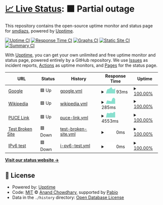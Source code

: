 # [📈 Live Status](https://smdiazs.github.io/Practica2Web): <!--live status--> **🟧 Partial outage**

This repository contains the open-source uptime monitor and status page for [smdiazs](https://smdiazs.github.io/Practica2Web), powered by [Upptime](https://github.com/upptime/upptime).

[![Uptime CI](https://github.com/smdiazs/Practica2Web/workflows/Uptime%20CI/badge.svg)](https://github.com/smdiazs/Practica2Web/actions?query=workflow%3A%22Uptime+CI%22)
[![Response Time CI](https://github.com/smdiazs/Practica2Web/workflows/Response%20Time%20CI/badge.svg)](https://github.com/smdiazs/Practica2Web/actions?query=workflow%3A%22Response+Time+CI%22)
[![Graphs CI](https://github.com/smdiazs/Practica2Web/workflows/Graphs%20CI/badge.svg)](https://github.com/smdiazs/Practica2Web/actions?query=workflow%3A%22Graphs+CI%22)
[![Static Site CI](https://github.com/smdiazs/Practica2Web/workflows/Static%20Site%20CI/badge.svg)](https://github.com/smdiazs/Practica2Web/actions?query=workflow%3A%22Static+Site+CI%22)
[![Summary CI](https://github.com/smdiazs/Practica2Web/workflows/Summary%20CI/badge.svg)](https://github.com/smdiazs/Practica2Web/actions?query=workflow%3A%22Summary+CI%22)

With [Upptime](https://upptime.js.org), you can get your own unlimited and free uptime monitor and status page, powered entirely by a GitHub repository. We use [Issues](https://github.com/smdiazs/Practica2Web/issues) as incident reports, [Actions](https://github.com/smdiazs/Practica2Web/actions) as uptime monitors, and [Pages](https://smdiazs.github.io/Practica2Web) for the status page.

<!--start: status pages-->
<!-- This summary is generated by Upptime (https://github.com/upptime/upptime) -->
<!-- Do not edit this manually, your changes will be overwritten -->
<!-- prettier-ignore -->
| URL | Status | History | Response Time | Uptime |
| --- | ------ | ------- | ------------- | ------ |
| <img alt="" src="https://icons.duckduckgo.com/ip3/www.google.com.ico" height="13"> [Google](https://www.google.com) | 🟩 Up | [google.yml](https://github.com/smdiazs/Practica2Web/commits/HEAD/history/google.yml) | <details><summary><img alt="Response time graph" src="./graphs/google/response-time-week.png" height="20"> 93ms</summary><br><a href="https://smdiazs.github.io/Practica2Web/history/google"><img alt="Response time 93" src="https://img.shields.io/endpoint?url=https%3A%2F%2Fraw.githubusercontent.com%2Fsmdiazs%2FPractica2Web%2FHEAD%2Fapi%2Fgoogle%2Fresponse-time.json"></a><br><a href="https://smdiazs.github.io/Practica2Web/history/google"><img alt="24-hour response time 99" src="https://img.shields.io/endpoint?url=https%3A%2F%2Fraw.githubusercontent.com%2Fsmdiazs%2FPractica2Web%2FHEAD%2Fapi%2Fgoogle%2Fresponse-time-day.json"></a><br><a href="https://smdiazs.github.io/Practica2Web/history/google"><img alt="7-day response time 93" src="https://img.shields.io/endpoint?url=https%3A%2F%2Fraw.githubusercontent.com%2Fsmdiazs%2FPractica2Web%2FHEAD%2Fapi%2Fgoogle%2Fresponse-time-week.json"></a><br><a href="https://smdiazs.github.io/Practica2Web/history/google"><img alt="30-day response time 93" src="https://img.shields.io/endpoint?url=https%3A%2F%2Fraw.githubusercontent.com%2Fsmdiazs%2FPractica2Web%2FHEAD%2Fapi%2Fgoogle%2Fresponse-time-month.json"></a><br><a href="https://smdiazs.github.io/Practica2Web/history/google"><img alt="1-year response time 93" src="https://img.shields.io/endpoint?url=https%3A%2F%2Fraw.githubusercontent.com%2Fsmdiazs%2FPractica2Web%2FHEAD%2Fapi%2Fgoogle%2Fresponse-time-year.json"></a></details> | <details><summary><a href="https://smdiazs.github.io/Practica2Web/history/google">100.00%</a></summary><a href="https://smdiazs.github.io/Practica2Web/history/google"><img alt="All-time uptime 100.00%" src="https://img.shields.io/endpoint?url=https%3A%2F%2Fraw.githubusercontent.com%2Fsmdiazs%2FPractica2Web%2FHEAD%2Fapi%2Fgoogle%2Fuptime.json"></a><br><a href="https://smdiazs.github.io/Practica2Web/history/google"><img alt="24-hour uptime 100.00%" src="https://img.shields.io/endpoint?url=https%3A%2F%2Fraw.githubusercontent.com%2Fsmdiazs%2FPractica2Web%2FHEAD%2Fapi%2Fgoogle%2Fuptime-day.json"></a><br><a href="https://smdiazs.github.io/Practica2Web/history/google"><img alt="7-day uptime 100.00%" src="https://img.shields.io/endpoint?url=https%3A%2F%2Fraw.githubusercontent.com%2Fsmdiazs%2FPractica2Web%2FHEAD%2Fapi%2Fgoogle%2Fuptime-week.json"></a><br><a href="https://smdiazs.github.io/Practica2Web/history/google"><img alt="30-day uptime 100.00%" src="https://img.shields.io/endpoint?url=https%3A%2F%2Fraw.githubusercontent.com%2Fsmdiazs%2FPractica2Web%2FHEAD%2Fapi%2Fgoogle%2Fuptime-month.json"></a><br><a href="https://smdiazs.github.io/Practica2Web/history/google"><img alt="1-year uptime 100.00%" src="https://img.shields.io/endpoint?url=https%3A%2F%2Fraw.githubusercontent.com%2Fsmdiazs%2FPractica2Web%2FHEAD%2Fapi%2Fgoogle%2Fuptime-year.json"></a></details>
| <img alt="" src="https://icons.duckduckgo.com/ip3/en.wikipedia.org.ico" height="13"> [Wikipedia](https://en.wikipedia.org) | 🟩 Up | [wikipedia.yml](https://github.com/smdiazs/Practica2Web/commits/HEAD/history/wikipedia.yml) | <details><summary><img alt="Response time graph" src="./graphs/wikipedia/response-time-week.png" height="20"> 285ms</summary><br><a href="https://smdiazs.github.io/Practica2Web/history/wikipedia"><img alt="Response time 285" src="https://img.shields.io/endpoint?url=https%3A%2F%2Fraw.githubusercontent.com%2Fsmdiazs%2FPractica2Web%2FHEAD%2Fapi%2Fwikipedia%2Fresponse-time.json"></a><br><a href="https://smdiazs.github.io/Practica2Web/history/wikipedia"><img alt="24-hour response time 340" src="https://img.shields.io/endpoint?url=https%3A%2F%2Fraw.githubusercontent.com%2Fsmdiazs%2FPractica2Web%2FHEAD%2Fapi%2Fwikipedia%2Fresponse-time-day.json"></a><br><a href="https://smdiazs.github.io/Practica2Web/history/wikipedia"><img alt="7-day response time 285" src="https://img.shields.io/endpoint?url=https%3A%2F%2Fraw.githubusercontent.com%2Fsmdiazs%2FPractica2Web%2FHEAD%2Fapi%2Fwikipedia%2Fresponse-time-week.json"></a><br><a href="https://smdiazs.github.io/Practica2Web/history/wikipedia"><img alt="30-day response time 285" src="https://img.shields.io/endpoint?url=https%3A%2F%2Fraw.githubusercontent.com%2Fsmdiazs%2FPractica2Web%2FHEAD%2Fapi%2Fwikipedia%2Fresponse-time-month.json"></a><br><a href="https://smdiazs.github.io/Practica2Web/history/wikipedia"><img alt="1-year response time 285" src="https://img.shields.io/endpoint?url=https%3A%2F%2Fraw.githubusercontent.com%2Fsmdiazs%2FPractica2Web%2FHEAD%2Fapi%2Fwikipedia%2Fresponse-time-year.json"></a></details> | <details><summary><a href="https://smdiazs.github.io/Practica2Web/history/wikipedia">100.00%</a></summary><a href="https://smdiazs.github.io/Practica2Web/history/wikipedia"><img alt="All-time uptime 100.00%" src="https://img.shields.io/endpoint?url=https%3A%2F%2Fraw.githubusercontent.com%2Fsmdiazs%2FPractica2Web%2FHEAD%2Fapi%2Fwikipedia%2Fuptime.json"></a><br><a href="https://smdiazs.github.io/Practica2Web/history/wikipedia"><img alt="24-hour uptime 100.00%" src="https://img.shields.io/endpoint?url=https%3A%2F%2Fraw.githubusercontent.com%2Fsmdiazs%2FPractica2Web%2FHEAD%2Fapi%2Fwikipedia%2Fuptime-day.json"></a><br><a href="https://smdiazs.github.io/Practica2Web/history/wikipedia"><img alt="7-day uptime 100.00%" src="https://img.shields.io/endpoint?url=https%3A%2F%2Fraw.githubusercontent.com%2Fsmdiazs%2FPractica2Web%2FHEAD%2Fapi%2Fwikipedia%2Fuptime-week.json"></a><br><a href="https://smdiazs.github.io/Practica2Web/history/wikipedia"><img alt="30-day uptime 100.00%" src="https://img.shields.io/endpoint?url=https%3A%2F%2Fraw.githubusercontent.com%2Fsmdiazs%2FPractica2Web%2FHEAD%2Fapi%2Fwikipedia%2Fuptime-month.json"></a><br><a href="https://smdiazs.github.io/Practica2Web/history/wikipedia"><img alt="1-year uptime 100.00%" src="https://img.shields.io/endpoint?url=https%3A%2F%2Fraw.githubusercontent.com%2Fsmdiazs%2FPractica2Web%2FHEAD%2Fapi%2Fwikipedia%2Fuptime-year.json"></a></details>
| <img alt="" src="https://icons.duckduckgo.com/ip3/www.puce.edu.ec.ico" height="13"> [PUCE Link](https://www.puce.edu.ec/) | 🟩 Up | [puce-link.yml](https://github.com/smdiazs/Practica2Web/commits/HEAD/history/puce-link.yml) | <details><summary><img alt="Response time graph" src="./graphs/puce-link/response-time-week.png" height="20"> 4553ms</summary><br><a href="https://smdiazs.github.io/Practica2Web/history/puce-link"><img alt="Response time 4553" src="https://img.shields.io/endpoint?url=https%3A%2F%2Fraw.githubusercontent.com%2Fsmdiazs%2FPractica2Web%2FHEAD%2Fapi%2Fpuce-link%2Fresponse-time.json"></a><br><a href="https://smdiazs.github.io/Practica2Web/history/puce-link"><img alt="24-hour response time 5230" src="https://img.shields.io/endpoint?url=https%3A%2F%2Fraw.githubusercontent.com%2Fsmdiazs%2FPractica2Web%2FHEAD%2Fapi%2Fpuce-link%2Fresponse-time-day.json"></a><br><a href="https://smdiazs.github.io/Practica2Web/history/puce-link"><img alt="7-day response time 4553" src="https://img.shields.io/endpoint?url=https%3A%2F%2Fraw.githubusercontent.com%2Fsmdiazs%2FPractica2Web%2FHEAD%2Fapi%2Fpuce-link%2Fresponse-time-week.json"></a><br><a href="https://smdiazs.github.io/Practica2Web/history/puce-link"><img alt="30-day response time 4553" src="https://img.shields.io/endpoint?url=https%3A%2F%2Fraw.githubusercontent.com%2Fsmdiazs%2FPractica2Web%2FHEAD%2Fapi%2Fpuce-link%2Fresponse-time-month.json"></a><br><a href="https://smdiazs.github.io/Practica2Web/history/puce-link"><img alt="1-year response time 4553" src="https://img.shields.io/endpoint?url=https%3A%2F%2Fraw.githubusercontent.com%2Fsmdiazs%2FPractica2Web%2FHEAD%2Fapi%2Fpuce-link%2Fresponse-time-year.json"></a></details> | <details><summary><a href="https://smdiazs.github.io/Practica2Web/history/puce-link">100.00%</a></summary><a href="https://smdiazs.github.io/Practica2Web/history/puce-link"><img alt="All-time uptime 100.00%" src="https://img.shields.io/endpoint?url=https%3A%2F%2Fraw.githubusercontent.com%2Fsmdiazs%2FPractica2Web%2FHEAD%2Fapi%2Fpuce-link%2Fuptime.json"></a><br><a href="https://smdiazs.github.io/Practica2Web/history/puce-link"><img alt="24-hour uptime 100.00%" src="https://img.shields.io/endpoint?url=https%3A%2F%2Fraw.githubusercontent.com%2Fsmdiazs%2FPractica2Web%2FHEAD%2Fapi%2Fpuce-link%2Fuptime-day.json"></a><br><a href="https://smdiazs.github.io/Practica2Web/history/puce-link"><img alt="7-day uptime 100.00%" src="https://img.shields.io/endpoint?url=https%3A%2F%2Fraw.githubusercontent.com%2Fsmdiazs%2FPractica2Web%2FHEAD%2Fapi%2Fpuce-link%2Fuptime-week.json"></a><br><a href="https://smdiazs.github.io/Practica2Web/history/puce-link"><img alt="30-day uptime 100.00%" src="https://img.shields.io/endpoint?url=https%3A%2F%2Fraw.githubusercontent.com%2Fsmdiazs%2FPractica2Web%2FHEAD%2Fapi%2Fpuce-link%2Fuptime-month.json"></a><br><a href="https://smdiazs.github.io/Practica2Web/history/puce-link"><img alt="1-year uptime 100.00%" src="https://img.shields.io/endpoint?url=https%3A%2F%2Fraw.githubusercontent.com%2Fsmdiazs%2FPractica2Web%2FHEAD%2Fapi%2Fpuce-link%2Fuptime-year.json"></a></details>
| <img alt="" src="https://icons.duckduckgo.com/ip3/tetrssa.io.ico" height="13"> [Test Broken Site](https://tetrssa.io/) | 🟥 Down | [test-broken-site.yml](https://github.com/smdiazs/Practica2Web/commits/HEAD/history/test-broken-site.yml) | <details><summary><img alt="Response time graph" src="./graphs/test-broken-site/response-time-week.png" height="20"> 0ms</summary><br><a href="https://smdiazs.github.io/Practica2Web/history/test-broken-site"><img alt="Response time 0" src="https://img.shields.io/endpoint?url=https%3A%2F%2Fraw.githubusercontent.com%2Fsmdiazs%2FPractica2Web%2FHEAD%2Fapi%2Ftest-broken-site%2Fresponse-time.json"></a><br><a href="https://smdiazs.github.io/Practica2Web/history/test-broken-site"><img alt="24-hour response time 0" src="https://img.shields.io/endpoint?url=https%3A%2F%2Fraw.githubusercontent.com%2Fsmdiazs%2FPractica2Web%2FHEAD%2Fapi%2Ftest-broken-site%2Fresponse-time-day.json"></a><br><a href="https://smdiazs.github.io/Practica2Web/history/test-broken-site"><img alt="7-day response time 0" src="https://img.shields.io/endpoint?url=https%3A%2F%2Fraw.githubusercontent.com%2Fsmdiazs%2FPractica2Web%2FHEAD%2Fapi%2Ftest-broken-site%2Fresponse-time-week.json"></a><br><a href="https://smdiazs.github.io/Practica2Web/history/test-broken-site"><img alt="30-day response time 0" src="https://img.shields.io/endpoint?url=https%3A%2F%2Fraw.githubusercontent.com%2Fsmdiazs%2FPractica2Web%2FHEAD%2Fapi%2Ftest-broken-site%2Fresponse-time-month.json"></a><br><a href="https://smdiazs.github.io/Practica2Web/history/test-broken-site"><img alt="1-year response time 0" src="https://img.shields.io/endpoint?url=https%3A%2F%2Fraw.githubusercontent.com%2Fsmdiazs%2FPractica2Web%2FHEAD%2Fapi%2Ftest-broken-site%2Fresponse-time-year.json"></a></details> | <details><summary><a href="https://smdiazs.github.io/Practica2Web/history/test-broken-site">100.00%</a></summary><a href="https://smdiazs.github.io/Practica2Web/history/test-broken-site"><img alt="All-time uptime 100.00%" src="https://img.shields.io/endpoint?url=https%3A%2F%2Fraw.githubusercontent.com%2Fsmdiazs%2FPractica2Web%2FHEAD%2Fapi%2Ftest-broken-site%2Fuptime.json"></a><br><a href="https://smdiazs.github.io/Practica2Web/history/test-broken-site"><img alt="24-hour uptime 100.00%" src="https://img.shields.io/endpoint?url=https%3A%2F%2Fraw.githubusercontent.com%2Fsmdiazs%2FPractica2Web%2FHEAD%2Fapi%2Ftest-broken-site%2Fuptime-day.json"></a><br><a href="https://smdiazs.github.io/Practica2Web/history/test-broken-site"><img alt="7-day uptime 100.00%" src="https://img.shields.io/endpoint?url=https%3A%2F%2Fraw.githubusercontent.com%2Fsmdiazs%2FPractica2Web%2FHEAD%2Fapi%2Ftest-broken-site%2Fuptime-week.json"></a><br><a href="https://smdiazs.github.io/Practica2Web/history/test-broken-site"><img alt="30-day uptime 100.00%" src="https://img.shields.io/endpoint?url=https%3A%2F%2Fraw.githubusercontent.com%2Fsmdiazs%2FPractica2Web%2FHEAD%2Fapi%2Ftest-broken-site%2Fuptime-month.json"></a><br><a href="https://smdiazs.github.io/Practica2Web/history/test-broken-site"><img alt="1-year uptime 100.00%" src="https://img.shields.io/endpoint?url=https%3A%2F%2Fraw.githubusercontent.com%2Fsmdiazs%2FPractica2Web%2FHEAD%2Fapi%2Ftest-broken-site%2Fuptime-year.json"></a></details>
| <img alt="" src="https://icons.duckduckgo.com/ip3/null.ico" height="13"> [IPv6 test](forwardemail.net) | 🟥 Down | [i-pv6-test.yml](https://github.com/smdiazs/Practica2Web/commits/HEAD/history/i-pv6-test.yml) | <details><summary><img alt="Response time graph" src="./graphs/i-pv6-test/response-time-week.png" height="20"> 0ms</summary><br><a href="https://smdiazs.github.io/Practica2Web/history/i-pv6-test"><img alt="Response time 0" src="https://img.shields.io/endpoint?url=https%3A%2F%2Fraw.githubusercontent.com%2Fsmdiazs%2FPractica2Web%2FHEAD%2Fapi%2Fi-pv6-test%2Fresponse-time.json"></a><br><a href="https://smdiazs.github.io/Practica2Web/history/i-pv6-test"><img alt="24-hour response time 0" src="https://img.shields.io/endpoint?url=https%3A%2F%2Fraw.githubusercontent.com%2Fsmdiazs%2FPractica2Web%2FHEAD%2Fapi%2Fi-pv6-test%2Fresponse-time-day.json"></a><br><a href="https://smdiazs.github.io/Practica2Web/history/i-pv6-test"><img alt="7-day response time 0" src="https://img.shields.io/endpoint?url=https%3A%2F%2Fraw.githubusercontent.com%2Fsmdiazs%2FPractica2Web%2FHEAD%2Fapi%2Fi-pv6-test%2Fresponse-time-week.json"></a><br><a href="https://smdiazs.github.io/Practica2Web/history/i-pv6-test"><img alt="30-day response time 0" src="https://img.shields.io/endpoint?url=https%3A%2F%2Fraw.githubusercontent.com%2Fsmdiazs%2FPractica2Web%2FHEAD%2Fapi%2Fi-pv6-test%2Fresponse-time-month.json"></a><br><a href="https://smdiazs.github.io/Practica2Web/history/i-pv6-test"><img alt="1-year response time 0" src="https://img.shields.io/endpoint?url=https%3A%2F%2Fraw.githubusercontent.com%2Fsmdiazs%2FPractica2Web%2FHEAD%2Fapi%2Fi-pv6-test%2Fresponse-time-year.json"></a></details> | <details><summary><a href="https://smdiazs.github.io/Practica2Web/history/i-pv6-test">100.00%</a></summary><a href="https://smdiazs.github.io/Practica2Web/history/i-pv6-test"><img alt="All-time uptime 100.00%" src="https://img.shields.io/endpoint?url=https%3A%2F%2Fraw.githubusercontent.com%2Fsmdiazs%2FPractica2Web%2FHEAD%2Fapi%2Fi-pv6-test%2Fuptime.json"></a><br><a href="https://smdiazs.github.io/Practica2Web/history/i-pv6-test"><img alt="24-hour uptime 100.00%" src="https://img.shields.io/endpoint?url=https%3A%2F%2Fraw.githubusercontent.com%2Fsmdiazs%2FPractica2Web%2FHEAD%2Fapi%2Fi-pv6-test%2Fuptime-day.json"></a><br><a href="https://smdiazs.github.io/Practica2Web/history/i-pv6-test"><img alt="7-day uptime 100.00%" src="https://img.shields.io/endpoint?url=https%3A%2F%2Fraw.githubusercontent.com%2Fsmdiazs%2FPractica2Web%2FHEAD%2Fapi%2Fi-pv6-test%2Fuptime-week.json"></a><br><a href="https://smdiazs.github.io/Practica2Web/history/i-pv6-test"><img alt="30-day uptime 100.00%" src="https://img.shields.io/endpoint?url=https%3A%2F%2Fraw.githubusercontent.com%2Fsmdiazs%2FPractica2Web%2FHEAD%2Fapi%2Fi-pv6-test%2Fuptime-month.json"></a><br><a href="https://smdiazs.github.io/Practica2Web/history/i-pv6-test"><img alt="1-year uptime 100.00%" src="https://img.shields.io/endpoint?url=https%3A%2F%2Fraw.githubusercontent.com%2Fsmdiazs%2FPractica2Web%2FHEAD%2Fapi%2Fi-pv6-test%2Fuptime-year.json"></a></details>

<!--end: status pages-->

[**Visit our status website →**](https://smdiazs.github.io/Practica2Web)

## 📄 License

- Powered by: [Upptime](https://github.com/upptime/upptime)
- Code: [MIT](./LICENSE) © [Anand Chowdhary](https://anandchowdhary.com), supported by [Pabio](https://pabio.com)
- Data in the `./history` directory: [Open Database License](https://opendatacommons.org/licenses/odbl/1-0/)
